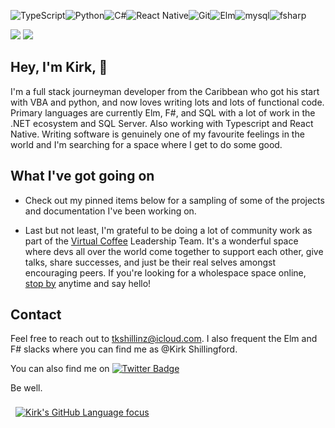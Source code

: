 <img alt="TypeScript" src="https://img.shields.io/badge/typescript%20-%23007ACC.svg?&style=for-the-badge&logo=typescript&logoColor=white"/><img alt="Python" src="https://img.shields.io/badge/python%20-%2314354C.svg?&style=for-the-badge&logo=python&logoColor=white"/><img alt="C#" src="https://img.shields.io/badge/c%23%20-%23239120.svg?&style=for-the-badge&logo=c-sharp&logoColor=white"/><img alt="React Native" src="https://img.shields.io/badge/react_native%20-%2320232a.svg?&style=for-the-badge&logo=react&logoColor=%2361DAFB"/><img alt="Git" src="https://img.shields.io/badge/git%20-%23F05033.svg?&style=for-the-badge&logo=git&logoColor=white"/><img alt="Elm" src="https://img.shields.io/badge/elm%20-%23239120.svg?&style=for-the-badge&logo=elm&logoColor=white"><img alt="mysql" src="https://img.shields.io/badge/mysql%20-%23007ACC.svg?&style=for-the-badge&logo=mysql&logoColor=white"><img alt="fsharp" src="https://img.shields.io/badge/f%23%20-%23F05033.svg?&style=for-the-badge&logo=f-sharp&logoColor=white">

![](https://img.shields.io/badge/Tools-Netlify-informational?style=for-the-badge&logo=netlify&logoColor=white&color=00AD9F)
![](https://img.shields.io/badge/Tools-GitHub-informational?style=for-the-badge&logo=GitHub&logoColor=white&color=4AB197)

## Hey, I'm Kirk, :wave:

I'm a full stack journeyman developer from the Caribbean who got his start with VBA and python, and now loves writing lots and lots of functional code. Primary languages are currently Elm, F#, and SQL with a lot of work in the .NET ecosystem and SQL Server. Also working with Typescript and React Native. Writing software is genuinely one of my favourite feelings in the world and I'm searching for a space where I get to do some good.

## What I've got going on

- Check out my pinned items below for a sampling of some of the projects and documentation I've been working on.

- Last but not least, I'm grateful to be doing a lot of community work as part of the [Virtual Coffee](https://virtualcoffee.io/members/) Leadership Team. It's a wonderful space where devs all over the world come together to support each other, give talks, share successes, and just be their real selves amongst encouraging peers. If you're looking for a wholespace space online, [stop by](https://virtualcoffee.io/events/) anytime and say hello!


## Contact

<!-- Actual text -->

Feel free to reach out to tkshillinz@icloud.com. I also frequent the Elm and F# slacks where you can find me as @Kirk Shillingford.

You can also find me on [![Twitter Badge](https://img.shields.io/badge/Twitter-Profile-informational?style=for-the-badge&logo=twitter&logoColor=white&color=1CA2F1)](https://twitter.com/KirkCodes)

<!-- Icons -->

[1.2]: http://i.imgur.com/wWzX9uB.png (twitter icon without padding)

<!-- Links to your social media accounts -->

[1]: https://twitter.com/KirkCodes


Be well.

<a href="https://github.com/tkshill">
  <img align="center" style="margin:0.5rem" src="https://github-readme-stats.vercel.app/api/top-langs/?username=tkshill&hide=html,css&title_color=ffffff&text_color=C2539B&icon_color=C2539B&bg_color=292828" alt="Kirk's GitHub Language focus" />
</a>
